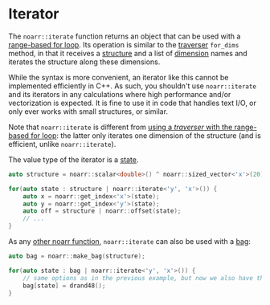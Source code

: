 # Iterator

The `noarr::iterate` function returns an object that can be used with a [range-based for loop](https://en.cppreference.com/w/cpp/language/range-for).
Its operation is similar to the [traverser](../Traverser.md) `for_dims` method,
in that it receives a [structure](../Glossary.md#structure) and a list of [dimension](../Glossary.md#dimension) names and iterates the structure along these dimensions.

While the syntax is more convenient, an iterator like this cannot be implemented efficiently in C++.
As such, you shouldn't use `noarr::iterate` and its iterators in any calculations where high performance and/or vectorization is expected.
It is fine to use it in code that handles text I/O, or only ever works with small structures, or similar.

Note that `noarr::iterate` is different from [using a *traverser* with the range-based for loop](../Traverser.md#traverser-iterator):
the latter only iterates one dimension of the structure (and is efficient, unlike `noarr::iterate`).

The value type of the iterator is a [state](../State.md).

```cpp
auto structure = noarr::scalar<double>() ^ noarr::sized_vector<'x'>(20) ^ noarr::sized_vector<'y'>(30);

for(auto state : structure | noarr::iterate<'y', 'x'>()) {
	auto x = noarr::get_index<'x'>(state);
	auto y = noarr::get_index<'y'>(state);
	auto off = structure | noarr::offset(state);
	// ...
}
```

As any [other noarr function](../BasicUsage.md#functions), `noarr::iterate` can also be used with a [bag](../BasicUsage.md#bag):

```cpp
auto bag = noarr::make_bag(structure);

for(auto state : bag | noarr::iterate<'y', 'x'>()) {
	// same options as in the previous example, but now we also have the bag
	bag[state] = drand48();
}
```
